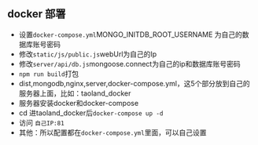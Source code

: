 
## docker 部署
+ 设置`docker-compose.yml`MONGO_INITDB_ROOT_USERNAME 为自己的数据库账号密码
+ 修改`static/js/public.js`webUrl为自己的Ip
+ 修改`server/api/db.js`mongoose.connect为自己的ip和数据库账号密码
+ `npm run build`打包
+ dist,mongodb,nginx,server,docker-compose.yml，这5个部分放到自己的服务器上面，比如：taoland_docker
+ 服务器安装docker和docker-compose
+ cd 进taoland_docker后`docker-compose up -d`
+ 访问 `自己IP:81`
+ 其他：所以配置都在`docker-compose.yml`里面，可以自己设置